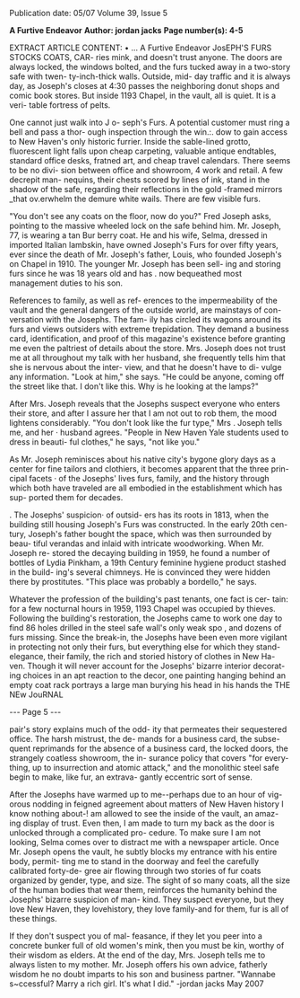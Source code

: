 Publication date: 05/07
Volume 39, Issue 5

**A Furtive Endeavor**
**Author: jordan jacks**
**Page number(s): 4-5**

EXTRACT ARTICLE CONTENT:
• 
... 
A Furtive Endeavor 
JosEPH'S FURS STOCKS COATS, CAR-
ries mink, and doesn't trust anyone. 
The doors are always locked, the 
windows bolted, and the furs tucked 
away in a two-story safe with twen-
ty-inch-thick walls. Outside, mid-
day traffic 
and it is always day, as 
Joseph's closes at 4:30 
passes the 
neighboring donut shops and comic 
book stores. But inside 1193 Chapel, 
in the vault, all is quiet. It is a veri-
table fortress of pelts. 

One cannot just walk into J o-
seph's Furs. A potential customer 
must ring a bell and pass a thor-
ough inspection through the win.:. 
dow to gain access to New Haven's 
only historic furrier. Inside the 
sable-lined grotto, fluorescent light 
falls upon cheap carpeting, valuable 
antique endtables, standard office 
desks, fratned art, and cheap travel 
calendars. There seems to be no divi-
sion between office and showroom, 
4 
work and retail. A few decrepit man-
nequins, their chests scored by lines 
of ink, stand in the shadow of the 
safe, regarding their reflections in the 
gold -framed mirrors _that ov.erwhelm 
the demure white wails. There are 
few visible furs. 

"You don't see any coats on the 
floor, now do you?" Fred Joseph asks, 
pointing to the massive wheeled lock 
on the safe behind him. Mr. Joseph, 77, 
is wearing a tan Bur berry coat. He and 
his wife, Selma, dressed in imported 
Italian lambskin, have owned Joseph's 
Furs for over fifty years, ever since the 
death of Mr. Joseph's father, Louis, who 
founded Joseph's on Chapel in 1910. 
The younger Mr. Joseph has been sell-
ing and storing furs since he was 18 
years old and has . now bequeathed 
most management duties to his son. 

References to family, as well as ref-
erences to the impermeability of the 
vault and the general dangers of the 
outside world, are mainstays of con-
versation with the Josephs. The fam-
ily has circled its wagons around its 
furs and views outsiders with extreme 
trepidation. They demand a business 
card, identification, and proof of this 
magazine's existence before granting 
me even the paltriest of details about 
the store. Mrs. Joseph does not trust 
me at all 
throughout my talk with 
her husband, she frequently tells him 
that she is nervous about the inter-
view, and that he doesn't have to di-
vulge any information. "Look at him," 
she says. "He could be anyone, coming 
off the street like that. I don't like this. 
Why is he looking at the lamps?" 

After Mrs. Joseph reveals that 
the Josephs suspect everyone who 
enters their store, and after I assure 
her that I am not out to rob them, the 
mood lightens considerably. "You 
don't look like the fur type," Mrs . 
Joseph tells me, and her · husband 
agrees. "People in New Haven Yale 
students 
used to dress in beauti-
ful clothes," he says, "not like you." 

As Mr. Joseph reminisces about his 
native city's bygone glory days as a 
center for fine tailors and clothiers, it 
becomes apparent that the three prin-
cipal facets · of the Josephs' lives 
furs, 
family, and the history through which 
both have traveled 
are all embodied 
in the establishment which has sup-
ported them for decades. 

. 
The Josephs' suspicion· of outsid-
ers has its roots in 1813, when the 
building still housing Joseph's Furs 
was constructed. In the early 20th cen-
tury, Joseph's father bought the space, 
which was then surrounded by beau-
tiful verandas and inlaid with intricate 
woodworking. When Mr. Joseph re-
stored the decaying building in 1959, 
he found a number of bottles of Lydia 
Pinkham, a 19th Century feminine 
hygiene product stashed in the build-
ing's several chimneys. He is convinced 
they were hidden there by prostitutes. 
"This place was probably a bordello," 
he says. 

Whatever the profession of the 
building's past tenants, one fact is cer-
tain: for a few nocturnal hours in 1959, 
1193 Chapel was occupied by thieves. 
Following the building's restoration, 
the Josephs came to work one day to 
find 86 holes drilled in the steel safe 
wall's only weak spo , and dozens of 
furs missing. Since the break-in, the 
Josephs have been even more vigilant 
in protecting not only their furs, but 
everything else for which they stand-
elegance, their family, the rich and 
storied history of clothes in New Ha-
ven. Though it will never account for 
the Josephs' bizarre interior decorat-
ing choices in an apt reaction to the 
decor, one painting hanging behind an 
empty coat rack portrays a large man 
burying his head in his hands 
the 
THE NEw JouRNAL 


--- Page 5 ---

pair's story explains much of the odd-
ity that permeates their sequestered 
office. The harsh mistrust, the de-
mands for a business card, the subse-
quent reprimands for the absence of a 
business card, the locked doors, the 
strangely coatless showroom, the in-
surance policy that covers "for every-
thing, up to insurrection and atomic 
attack," and the monolithic steel safe 
begin to make, like fur, an extrava-
gantly eccentric sort of sense. 

After the Josephs have warmed up 
to me--perhaps due to an hour of vig-
orous nodding in feigned agreement 
about matters of New Haven history 
I know nothing about-! am allowed 
to see the inside of the vault, an amaz-
ing display of trust. Even then, I am 
made to turn my back as the door is 
unlocked through a complicated pro-
cedure. To make sure I am not looking, 
Selma comes over to distract me with 
a newspaper article. Once Mr. Joseph 
opens the vault, he subtly blocks my 
entrance with his entire body, permit-
ting me to stand in the doorway and 
feel the carefully calibrated forty-de-
gree air flowing through two stories 
of fur coats organized by gender, type, 
and size. The sight of so many coats, all 
the size of the human bodies that wear 
them, reinforces the humanity behind 
the Josephs' bizarre suspicion of man-
kind. They suspect everyone, but they 
love New Haven, they lovehistory, they 
love family-and for them, fur is all of 
these things. 

If they don't suspect you of mal-
feasance, if they let you peer into a 
concrete bunker full of old women's 
mink, then you must be kin, worthy of 
their wisdom as elders. At the end of 
the day, Mrs. Joseph tells me to always 
listen to my mother. Mr. Joseph offers 
his own advice, fatherly wisdom he no 
doubt imparts to his son and business 
partner. "Wannabe s~ccessful? Marry 
a rich girl. It's what I did." 
-jordan jacks 
May 2007